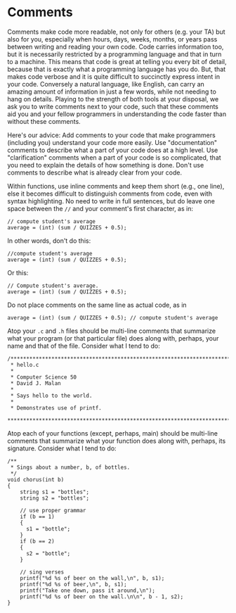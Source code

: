 # Comments

Comments make code more readable, not only for others (e.g. your TA) but also for you, especially when hours, days, weeks, months, or years pass between writing and reading your own code. Code carries information too, but it is necessarily restricted by a programming language and that in turn to a machine. This means that code is great at telling you every bit of detail, because that is exactly what a programming language has you do. But, that makes code verbose and it is quite difficult to succinctly express intent in your code. Conversely a natural language, like English, can carry an amazing amount of information in just a few words, while not needing to hang on details. Playing to the strength of both tools at your disposal, we ask you to write comments next to your code, such that these comments aid you and your fellow programmers in understanding the code faster than without these comments.

Here's our advice: Add comments to your code that make programmers (including you) understand your code more easily. Use "documentation" comments to describe what a part of your code does at a high level. Use "clarification" comments when a part of your code is so complicated, that you need to explain the details of how something is done. Don't use comments to describe what is already clear from your code.

Within functions, use inline comments and keep them short (e.g., one line),
else it becomes difficult to distinguish comments from code, even with syntax
highlighting. No need to write in full sentences, but do leave one space
between the `//` and your comment's first character, as in:

	// compute student's average
	average = (int) (sum / QUIZZES + 0.5);

In other words, don't do this:

	//compute student's average
	average = (int) (sum / QUIZZES + 0.5);

Or this:

	// Compute student's average.
	average = (int) (sum / QUIZZES + 0.5);

Do not place comments on the same line as actual code, as in

	average = (int) (sum / QUIZZES + 0.5); // compute student's average

Atop your `.c` and `.h` files should be multi-line comments that summarize
what your program (or that particular file) does along with, perhaps, your
name and that of the file. Consider what I tend to do:

	/****************************************************************************
	 * hello.c
	 *
	 * Computer Science 50
	 * David J. Malan
	 *
	 * Says hello to the world.
	 *
	 * Demonstrates use of printf.
	 ***************************************************************************/

Atop each of your functions (except, perhaps, main) should be multi-line
comments that summarize what your function does along with, perhaps, its
signature. Consider what I tend to do:

	/**
	 * Sings about a number, b, of bottles.
	 */
	void chorus(int b)
	{
	    string s1 = "bottles";
	    string s2 = "bottles";

	    // use proper grammar
	    if (b == 1)
	    {
	      s1 = "bottle";
	    }
	    if (b == 2)
	    {
	      s2 = "bottle";
	    }

	    // sing verses
	    printf("%d %s of beer on the wall,\n", b, s1);
	    printf("%d %s of beer,\n", b, s1);
	    printf("Take one down, pass it around,\n");
	    printf("%d %s of beer on the wall.\n\n", b - 1, s2);
	}
